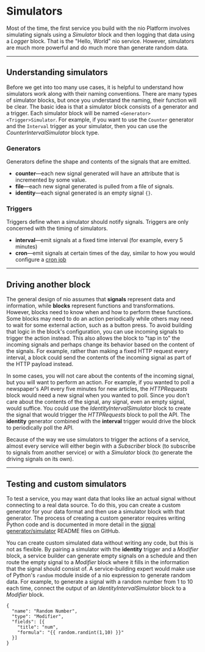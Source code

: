 # Simulators

Most of the time, the first service you build with the nio Platform involves simulating signals using a _Simulator_ block and then logging that data using a _Logger_ block. That is the "Hello, World" nio service. However, simulators are much more powerful and do much more than generate random data.

---

## Understanding simulators

Before we get into too many use cases, it is helpful to understand how simulators work along with their naming conventions. There are many types of simulator blocks, but once you understand the naming, their function will be clear. The basic idea is that a simulator block consists of a generator and a trigger. Each simulator block will be named `<Generator><Trigger>Simulator`. For example, if you want to use the `Counter` generator and the `Interval` trigger as your simulator, then you can use the _CounterIntervalSimulator_ block type.

### Generators

Generators define the shape and contents of the signals that are emitted.

* **counter**—each new signal generated will have an attribute that is incremented by some value.
* **file**—each new signal generated is pulled from a file of signals.
* **identity**—each signal generated is an empty signal `{}`.

### Triggers

Triggers define when a simulator should notify signals. Triggers  are only concerned with the timing of simulators.
* **interval**—emit signals at a fixed time interval \(for example, every 5 minutes\)
* **cron**—emit signals at certain times of the day, similar to how you would configure a [cron job](https://en.wikipedia.org/wiki/Cron)

---

## Driving another block

The general design of nio assumes that **signals** represent data and information, while **blocks** represent functions and transformations. However, blocks need to know when and how to perform these functions. Some blocks may need to do an action periodically while others may need to wait for some external action, such as a button press. To avoid building that logic in the block's configuration, you can use incoming signals to trigger the action instead. This also allows the block to "tap in to" the incoming signals and perhaps change its behavior based on the content of the signals. For example, rather than making a fixed HTTP request every interval, a block could send the contents of the incoming signal as part of the HTTP payload instead.

In some cases, you will not care about the contents of the incoming signal, but you will want to perform an action. For example, if you wanted to poll a newspaper's API every five minutes for new articles, the _HTTPRequests_ block would need a new signal when you wanted to poll. Since you don't care about the contents of the signal, any signal, even an empty signal, would suffice. You could use the _IdentityIntervalSimulator_ block to create the signal that would trigger the _HTTPRequests_ block to poll the API. The **identity** generator combined with the **interval** trigger would drive the block to periodically poll the API.

Because of the way we use simulators to trigger the actions of a service, almost every service will either begin with a _Subscriber_ block \(to subscribe to signals from another service\) or with a _Simulator_ block \(to generate the driving signals on its own\).

---

## Testing and custom simulators

To test a service, you may want data that looks like an actual signal without connecting to a real data source. To do this, you can create a custom generator for your data format and then use a simulator block with that generator. The process of creating a custom generator requires writing Python code and is documented in more detail in the [signal generator/simulator](https://blocks.n.io/?category=Signal%20Generator) README files on GitHub.

You can create custom simulated data without writing any code, but this is not as flexible. By pairing a simulator with the **identity** trigger and a _Modifier_ block, a service builder can generate empty signals on a schedule and then route the empty signal to a _Modifier_ block where it fills in the information that the signal should consist of. A service-building expert would make use of Python's `random` module inside of a nio expression to generate random data. For example, to generate a signal with a random number from 1 to 10 each time, connect the output of an _IdentityIntervalSimulator_ block to a _Modifier_ block.
```
{
  "name": "Random Number",
  "type": "Modifier",
  "fields": [{
    "title": "num",
    "formula": "{{ random.randint(1,10) }}"
  }]
}
```
